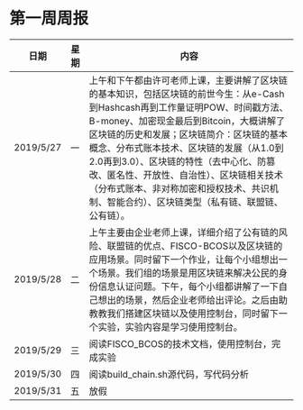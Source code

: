 # 第一周周报
日期| 星期 | 内容
-|-|-
2019/5/27|一|上午和下午都由许可老师上课，主要讲解了区块链的基本知识，包括区块链的前世今生：从e-Cash到Hashcash再到工作量证明POW、时间戳方法、B-money、加密现金最后到Bitcoin，大概讲解了区块链的历史和发展；区块链简介：区块链的基本概念、分布式账本技术、区块链的发展（从1.0到2.0再到3.0）、区块链的特性（去中心化、防篡改、匿名性、开放性、自治性）、区块链相关技术（分布式账本、非对称加密和授权技术、共识机制、智能合约）、区块链类型（私有链、联盟链、公有链）。
2019/5/28|二|上午主要由企业老师上课，详细介绍了公有链的风险、联盟链的优点、FISCO-BCOS以及区块链的应用场景。同时留下一个作业，让每个小组想出一个场景。我们组的场景是用区块链来解决公民的身份信息认证问题。下午，每个小组都讲解了一下自己想出的场景，然后企业老师给出评论。之后由助教教我们搭建区块链以及使用控制台，同时留下一个实验，实验内容是学习使用控制台。
2019/5/29|三|阅读FISCO_BCOS的技术文档，使用控制台，完成实验
2019/5/30|四|阅读build_chain.sh源代码，写代码分析
2019/5/31|五|放假
